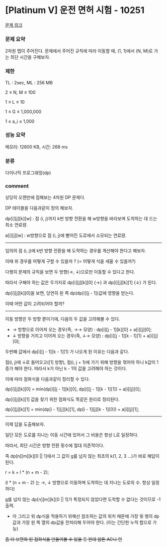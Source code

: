 
# [Platinum V] 운전 면허 시험 - 10251

[문제 링크](https://www.acmicpc.net/problem/10251)

### 문제 요약

<p> 2차원 맵이 주어진다. 문제에서 주어진 규칙에 따라 이동할 때, (1, 1)에서 (N, M)로 가는 최단 시간을 구해보자. </p>

### 제한

TL : 2sec, ML : 256 MB

2 ≤ N, M ≤ 100

1 ≤ L ≤ 10

1 ≤ G ≤ 1,000,000

1 ≤ a_i ≤ 1,000

### 성능 요약

메모리: 12800 KB, 시간: 268 ms

### 분류

다이나믹 프로그래밍(dp)

### comment

상당히 오랜만에 접해보는 4차원 DP 문제다.

DP 테이블을 다음과같이 정의 해보자.

dp[i][j][k][w] : 점 (i, j)까지 k번 방향 전환을 해 w방향을 바라보며 도착하는 데 드는 최소 연료량.

a[i][j][w] : w방향으로 점 (i, j)에 뻗어진 도로에서 소모되는 연료량.

-----------------------------------------------------------------------------------------------------------------------------------------------------------------------

임의의 점 (i, j)에 k번 방향 전환을 해 도착하는 경우를 계산해야 한다고 해보자.

이때 위 경우를 어떻게 구할 수 있을까 ? (= 어떻게 식을 세울 수 있을까?)

다행히 문제의 규칙을 보면 두 방향(→, ↓)으로만 이동할 수 있다고 한다.

따라서 구해야 하는 값은 두가지로 dp[i][j][k][0] {→} 과 dp[i][j][k][1] {↓} 가 된다.

dp[i][j][k][0]을 보면, 당연히 왼 쪽 dp(dp[i][j - 1])값에 영향을 받는다.

이때 어떤 값이 고려되어야 할까?

-----------------------------------------------------------------------------------------------------------------------------------------------------------------------

이동 방향은 두 방향 뿐이기에, 다음의 두 값을 고려해볼 수 있다.

* → 방향으로 이어져 오는 경우(즉, →→ 모양) : dp[i][j - 1][k][0] + a[i][j][0];
* ↓ 방향을 거치고 이어져 오는 경우(즉, ↓→ 모양) : dp[i][j - 1][k - 1][1] + a[i][j][0];

두번째 값에서 dp[i][j - 1][k - 1][1] 가 나오게 된 이유는 다음과 같다.

점(i, j)에 ↓로 들어오고([1] 방향), 점(i, j + 1)에 가기 위해 방향을 꺾어야 하니 k값이 1증가 해야 한다. 따라서 k가 아닌 k - 1의 값을 고려해야 하는 것이다.

이에 따라 점화식을 다음과같이 정리할 수 있다.

dp[i][j][k][0] = min(dp[i][j - 1][k][0], dp[i][j - 1][k - 1][1]) + a[i][j][0];

dp[i][j][k][1] 값을 찾기 위한 점화식도 똑같은 원리로 정리된다.

dp[i][j][k][1] = min(dp[i - 1][j][k][1], dp[i - 1][j][k - 1][0]) + a[i][j][1];

-----------------------------------------------------------------------------------------------------------------------------------------------------------------------

이제 답을 도출해보자.

일단 모든 도로를 지나는 이동 시간에 있어서 그 비용은 항상 L로 일정하다.

따라서, 최단 시간은 방향 전환 횟수에 절대 의존적이다.

즉 dp[n][m][k][0 || 1]에서 그 값이 g를 넘지 않는 최초의 k(1, 2, 3 ...)가 바로 해답이 된다.

r = k + l * (n + m - 2);

(l * (n + m - 2) 는 →, ↓ 방향으로 이동하며 도착하는 데 지나는 도로의 수. 항상 일정하다)

g를 넘지 않는 dp[n][m][k][0 || 1]가 특정되지 않았다면 도착할 수 없다는 것이므로 -1 출력.

+ 아 그리고 위 dp식을 적용하기 위해선 참조하는 값의 위치 때문에 가장 윗 행의 dp값과 가장 왼 쪽 열의 dp값을 전처리해 두어야 한다. (이는 간단한 누적 합으로 가능)

<del> 좀 더 보편화 된 점화식을 만들어볼 수 있을 듯 한데 암튼 AC니 런 </del>
